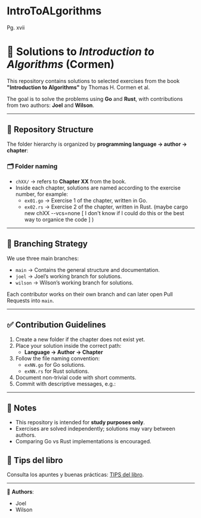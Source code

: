 # IntroToALgorithms
Pg. xvii
# 📘 Solutions to *Introduction to Algorithms* (Cormen)

This repository contains solutions to selected exercises from the book **"Introduction to Algorithms"** by Thomas H. Cormen et al.  

The goal is to solve the problems using **Go** and **Rust**, with contributions from two authors: **Joel** and **Wilson**.

---

## 📂 Repository Structure

The folder hierarchy is organized by **programming language → author → chapter**:


### 🗂 Folder naming
- `chXX/` → refers to **Chapter XX** from the book.  
- Inside each chapter, solutions are named according to the exercise number, for example:
  - `ex01.go` → Exercise 1 of the chapter, written in Go.  
  - `ex02.rs` → Exercise 2 of the chapter, written in Rust.  (maybe cargo new chXX --vcs=none [ I don't know if I could do this or the best way to organice the code  ] )

---

## 🔀 Branching Strategy

We use three main branches:

- `main` → Contains the general structure and documentation.  
- `joel` → Joel’s working branch for solutions.  
- `wilson` → Wilson’s working branch for solutions.  

Each contributor works on their own branch and can later open Pull Requests into `main`.

---

## ✅ Contribution Guidelines

1. Create a new folder if the chapter does not exist yet.  
2. Place your solution inside the correct path:
   - **Language → Author → Chapter**  
3. Follow the file naming convention:  
   - `exNN.go` for Go solutions.  
   - `exNN.rs` for Rust solutions.  
4. Document non-trivial code with short comments.  
5. Commit with descriptive messages, e.g.:  

---

## 📌 Notes
- This repository is intended for **study purposes only**.  
- Exercises are solved independently; solutions may vary between authors.  
- Comparing Go vs Rust implementations is encouraged.  

## 📝 Tips del libro
Consulta los apuntes y buenas prácticas: [TIPS del libro](./TIPS.md).

---

👥 **Authors**:  
- Joel  
- Wilson
